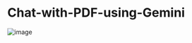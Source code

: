 # Chat-with-PDF-using-Gemini

![image](https://github.com/rajsecrets/Chat-with-PDF-using-Gemini/assets/131753845/1b542c16-91c8-4b56-acfa-1fbae78c4b7f)
